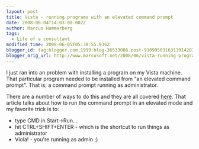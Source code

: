 ```yaml
---
layout: post
title: Vista - running programs with an elevated command prompt
date: 2008-06-04T14:03:00.002Z
author: Marcus Hammarberg
tags:
  - Life of a consultant
modified_time: 2008-06-05T05:38:55.936Z
blogger_id: tag:blogger.com,1999:blog-36533086.post-9109950316311914203
blogger_orig_url: http://www.marcusoft.net/2008/06/vista-running-programs-in-elevated-mode.html
---
```



I just ran into an problem with installing a program on my Vista
machine. That particular program needed to be installed from "an
elevated command prompt". That is; a command prompt running as
administrator.

There are a number of ways to do this and they are all covered <a
href="http://www.tipandtrick.net/2008/how-open-command-prompt-as-administrator-on-elevation-in-vista/"
target="_blank">here</a>. That article talks about how to run the
command prompt in an elevated mode and my favorite trick is to:

- type CMD in Start-\>Run...
- hit CTRL+SHIFT+ENTER - which is the shortcut to run things as
    administrator
- Viola! - you're running as admin ;)
